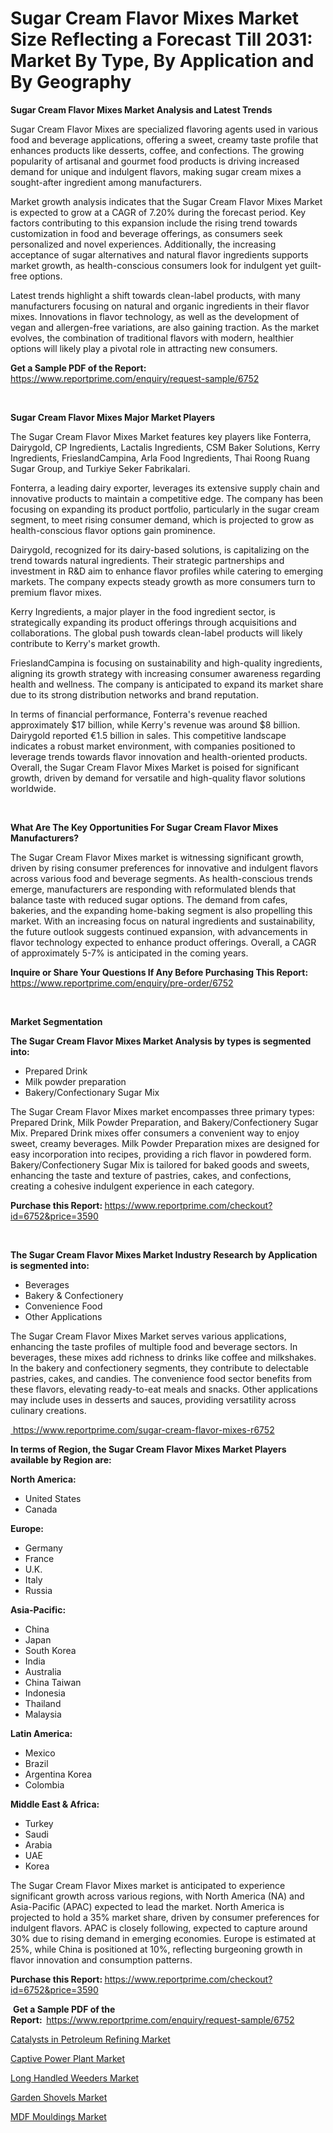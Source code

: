 <p><h1>Sugar Cream Flavor Mixes Market Size Reflecting a Forecast Till 2031: Market By Type, By Application and By Geography</h1></p><p><strong>Sugar Cream Flavor Mixes Market Analysis and Latest Trends</strong></p>
<p><p>Sugar Cream Flavor Mixes are specialized flavoring agents used in various food and beverage applications, offering a sweet, creamy taste profile that enhances products like desserts, coffee, and confections. The growing popularity of artisanal and gourmet food products is driving increased demand for unique and indulgent flavors, making sugar cream mixes a sought-after ingredient among manufacturers.</p><p>Market growth analysis indicates that the Sugar Cream Flavor Mixes Market is expected to grow at a CAGR of 7.20% during the forecast period. Key factors contributing to this expansion include the rising trend towards customization in food and beverage offerings, as consumers seek personalized and novel experiences. Additionally, the increasing acceptance of sugar alternatives and natural flavor ingredients supports market growth, as health-conscious consumers look for indulgent yet guilt-free options.</p><p>Latest trends highlight a shift towards clean-label products, with many manufacturers focusing on natural and organic ingredients in their flavor mixes. Innovations in flavor technology, as well as the development of vegan and allergen-free variations, are also gaining traction. As the market evolves, the combination of traditional flavors with modern, healthier options will likely play a pivotal role in attracting new consumers.</p></p>
<p><strong>Get a Sample PDF of the Report:&nbsp;</strong> <a href="https://www.reportprime.com/enquiry/request-sample/6752">https://www.reportprime.com/enquiry/request-sample/6752</a></p>
<p>&nbsp;</p>
<p><strong>Sugar Cream Flavor Mixes Major Market Players</strong></p>
<p><p>The Sugar Cream Flavor Mixes Market features key players like Fonterra, Dairygold, CP Ingredients, Lactalis Ingredients, CSM Baker Solutions, Kerry Ingredients, FrieslandCampina, Arla Food Ingredients, Thai Roong Ruang Sugar Group, and Turkiye Seker Fabrikalari. </p><p>Fonterra, a leading dairy exporter, leverages its extensive supply chain and innovative products to maintain a competitive edge. The company has been focusing on expanding its product portfolio, particularly in the sugar cream segment, to meet rising consumer demand, which is projected to grow as health-conscious flavor options gain prominence.</p><p>Dairygold, recognized for its dairy-based solutions, is capitalizing on the trend towards natural ingredients. Their strategic partnerships and investment in R&D aim to enhance flavor profiles while catering to emerging markets. The company expects steady growth as more consumers turn to premium flavor mixes.</p><p>Kerry Ingredients, a major player in the food ingredient sector, is strategically expanding its product offerings through acquisitions and collaborations. The global push towards clean-label products will likely contribute to Kerry's market growth.</p><p>FrieslandCampina is focusing on sustainability and high-quality ingredients, aligning its growth strategy with increasing consumer awareness regarding health and wellness. The company is anticipated to expand its market share due to its strong distribution networks and brand reputation.</p><p>In terms of financial performance, Fonterra's revenue reached approximately $17 billion, while Kerry's revenue was around $8 billion. Dairygold reported €1.5 billion in sales. This competitive landscape indicates a robust market environment, with companies positioned to leverage trends towards flavor innovation and health-oriented products. Overall, the Sugar Cream Flavor Mixes Market is poised for significant growth, driven by demand for versatile and high-quality flavor solutions worldwide.</p></p>
<p>&nbsp;</p>
<p><strong>What Are The Key Opportunities For Sugar Cream Flavor Mixes Manufacturers?</strong></p>
<p><p>The Sugar Cream Flavor Mixes market is witnessing significant growth, driven by rising consumer preferences for innovative and indulgent flavors across various food and beverage segments. As health-conscious trends emerge, manufacturers are responding with reformulated blends that balance taste with reduced sugar options. The demand from cafes, bakeries, and the expanding home-baking segment is also propelling this market. With an increasing focus on natural ingredients and sustainability, the future outlook suggests continued expansion, with advancements in flavor technology expected to enhance product offerings. Overall, a CAGR of approximately 5-7% is anticipated in the coming years.</p></p>
<p><strong>Inquire or Share Your Questions If Any Before Purchasing This Report:</strong> <a href="https://www.reportprime.com/enquiry/pre-order/6752">https://www.reportprime.com/enquiry/pre-order/6752</a></p>
<p>&nbsp;</p>
<p><strong>Market Segmentation</strong></p>
<p><strong>The Sugar Cream Flavor Mixes Market Analysis by types is segmented into:</strong></p>
<p><ul><li>Prepared Drink</li><li>Milk powder preparation</li><li>Bakery/Confectionary Sugar Mix</li></ul></p>
<p><p>The Sugar Cream Flavor Mixes market encompasses three primary types: Prepared Drink, Milk Powder Preparation, and Bakery/Confectionery Sugar Mix. Prepared Drink mixes offer consumers a convenient way to enjoy sweet, creamy beverages. Milk Powder Preparation mixes are designed for easy incorporation into recipes, providing a rich flavor in powdered form. Bakery/Confectionery Sugar Mix is tailored for baked goods and sweets, enhancing the taste and texture of pastries, cakes, and confections, creating a cohesive indulgent experience in each category.</p></p>
<p><strong>Purchase this Report:&nbsp;</strong><a href="https://www.reportprime.com/checkout?id=6752&price=3590">https://www.reportprime.com/checkout?id=6752&price=3590</a></p>
<p>&nbsp;</p>
<p><strong>The Sugar Cream Flavor Mixes Market Industry Research by Application is segmented into:</strong></p>
<p><ul><li>Beverages</li><li>Bakery & Confectionery</li><li>Convenience Food</li><li>Other Applications</li></ul></p>
<p><p>The Sugar Cream Flavor Mixes Market serves various applications, enhancing the taste profiles of multiple food and beverage sectors. In beverages, these mixes add richness to drinks like coffee and milkshakes. In the bakery and confectionery segments, they contribute to delectable pastries, cakes, and candies. The convenience food sector benefits from these flavors, elevating ready-to-eat meals and snacks. Other applications may include uses in desserts and sauces, providing versatility across culinary creations.</p></p>
<p><a href="https://www.reportprime.com/sugar-cream-flavor-mixes-r6752">&nbsp;https://www.reportprime.com/sugar-cream-flavor-mixes-r6752</a></p>
<p><strong>In terms of Region, the Sugar Cream Flavor Mixes Market Players available by Region are:</strong></p>
<p>
    <p> <strong> North America: </strong>
        <ul>
            <li>United States</li>
            <li>Canada</li>
        </ul>
        </p> 
    <p> <strong> Europe: </strong>
        <ul>
            <li>Germany</li>
            <li>France</li>
            <li>U.K.</li>
            <li>Italy</li>
            <li>Russia</li>
        </ul>
        </p> 
    <p> <strong> Asia-Pacific: </strong>
        <ul>
            <li>China</li>
            <li>Japan</li>
            <li>South Korea</li>
            <li>India</li>
            <li>Australia</li>
            <li>China Taiwan</li>
            <li>Indonesia</li>
            <li>Thailand</li>
            <li>Malaysia</li>
        </ul>
        </p> 
    <p> <strong> Latin America: </strong>
        <ul>
            <li>Mexico</li>
            <li>Brazil</li>
            <li>Argentina Korea</li>
            <li>Colombia</li>
        </ul>
        </p> 
    <p> <strong> Middle East & Africa: </strong>
        <ul>
            <li>Turkey</li>
            <li>Saudi</li>
            <li>Arabia</li>
            <li>UAE</li>
            <li>Korea</li>
        </ul>
    </p>
    </p>
<p><p>The Sugar Cream Flavor Mixes market is anticipated to experience significant growth across various regions, with North America (NA) and Asia-Pacific (APAC) expected to lead the market. North America is projected to hold a 35% market share, driven by consumer preferences for indulgent flavors. APAC is closely following, expected to capture around 30% due to rising demand in emerging economies. Europe is estimated at 25%, while China is positioned at 10%, reflecting burgeoning growth in flavor innovation and consumption patterns.</p></p>
<p><strong>Purchase this Report: </strong><a href="https://www.reportprime.com/checkout?id=6752&price=3590">https://www.reportprime.com/checkout?id=6752&price=3590</a></p>
<p>&nbsp;<strong>Get a Sample PDF of the Report:&nbsp;&nbsp;</strong><a href="https://www.reportprime.com/enquiry/request-sample/6752">https://www.reportprime.com/enquiry/request-sample/6752</a></p>
<p><strong></strong></p>
<p><p><a href="https://www.linkedin.com/pulse/charting-future-comprehensive-analysis-global-catalysts-petroleum-mg9te?trackingId=O1AEB9tZRHGH1TWj9HhWHQ%3D%3D">Catalysts in Petroleum Refining Market</a></p><p><a href="https://www.linkedin.com/pulse/captive-power-plant-market-research-report-exploring-tnuvc?trackingId=066n17z5QTSR748KnJWhzA%3D%3D">Captive Power Plant Market</a></p><p><a href="https://issuu.com/reportprime-2/docs/long-handled-weeders-market-size-20_79cbedb33d9ba5">Long Handled Weeders Market</a></p><p><a href="https://issuu.com/reportprime-2/docs/garden-shovels-market-size-2030.ppt_3cfbc2c53baeaf">Garden Shovels Market</a></p><p><a href="https://medium.com/@aureliarice/mdf-mouldings-market-forecasts-market-trends-and-impact-analysis-2024-2031-bb64ca6fa007">MDF Mouldings Market</a></p></p>